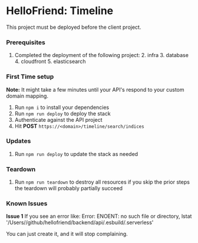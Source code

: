 # HelloFriend: Timeline

This project must be deployed before the client project.

### Prerequisites

1. Completed the deployment of the following project:
    2. infra
    3. database
    4. cloudfront
    5. elasticsearch

### First Time setup

**Note:** It might take a few minutes until your API's respond to your custom domain mapping.

1. Run `npm i` to install your dependencies
2. Run `npm run deploy` to deploy the stack
3. Authenticate against the API project
4. Hit **POST** `https://<domain>/timeline/search/indices`

### Updates

1. Run `npm run deploy` to update the stack as needed

### Teardown

1. Run `npm run teardown` to destroy all resources if you skip the prior steps the teardown will probably partially succeed


### Known Issues

**Issue 1**
If you see an error like:
Error: ENOENT: no such file or directory, lstat '/Users/<user>/github/hellofriend/backend/api/.esbuild/.serverless'

You can just create it, and it will stop complaining.
